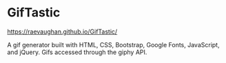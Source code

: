 # GifTastic

https://raevaughan.github.io/GifTastic/

A gif generator built with HTML, CSS, Bootstrap, Google Fonts, JavaScript, and jQuery. Gifs accessed through the giphy API.